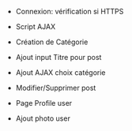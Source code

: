 - Connexion: vérification si HTTPS

- Script AJAX

- Création de Catégorie
- Ajout input Titre pour post
- Ajout AJAX choix catégorie
- Modifier/Supprimer post
- Page Profile user
- Ajout photo user